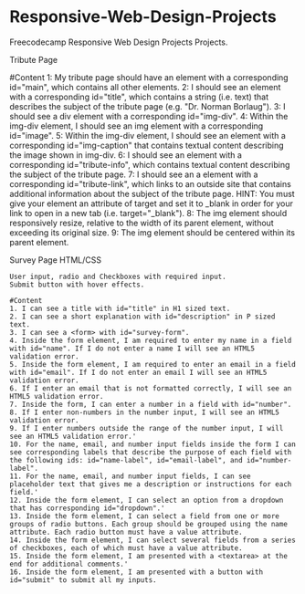 # Responsive-Web-Design-Projects
Freecodecamp Responsive Web Design Projects Projects.

Tribute Page

   #Content
      1: My tribute page should have an element with a corresponding id="main", which contains all other elements.
      2: I should see an element with a corresponding id="title", which contains a string (i.e. text) that describes the subject of the          tribute page (e.g. "Dr. Norman Borlaug").
      3: I should see a div element with a corresponding id="img-div".
      4: Within the img-div element, I should see an img element with a corresponding id="image".
      5: Within the img-div element, I should see an element with a corresponding id="img-caption" that contains textual content                  describing the image shown in img-div.
      6: I should see an element with a corresponding id="tribute-info", which contains textual content describing the subject of the             tribute page.
      7: I should see an a element with a corresponding id="tribute-link", which links to an outside site that contains additional information about the subject of the tribute page. HINT: You must give your element an attribute of target and set it to _blank in order for your link to open in a new tab (i.e. target="_blank").
      8: The img element should responsively resize, relative to the width of its parent element, without exceeding its original size.
      9: The img element should be centered within its parent element.


Survey Page
  HTML/CSS 
    
    User input, radio and Checkboxes with required input.
    Submit button with hover effects. 
    
    #Content
    1. I can see a title with id="title" in H1 sized text.
    2. I can see a short explanation with id="description" in P sized text.
    3. I can see a <form> with id="survey-form".
    4. Inside the form element, I am required to enter my name in a field with id="name". If I do not enter a name I will see an HTML5 validation error.
    5. Inside the form element, I am required to enter an email in a field with id="email". If I do not enter an email I will see an HTML5 validation error.
    6. If I enter an email that is not formatted correctly, I will see an HTML5 validation error.
    7. Inside the form, I can enter a number in a field with id="number".
    8. If I enter non-numbers in the number input, I will see an HTML5 validation error.
    9. If I enter numbers outside the range of the number input, I will see an HTML5 validation error.'
    10. For the name, email, and number input fields inside the form I can see corresponding labels that describe the purpose of each field with the following ids: id="name-label", id="email-label", and id="number-label".
    11. For the name, email, and number input fields, I can see placeholder text that gives me a description or instructions for each field.'
    12. Inside the form element, I can select an option from a dropdown that has corresponding id="dropdown".'
    13. Inside the form element, I can select a field from one or more groups of radio buttons. Each group should be grouped using the name attribute. Each radio button must have a value attribute.
    14. Inside the form element, I can select several fields from a series of checkboxes, each of which must have a value attribute.
    15. Inside the form element, I am presented with a <textarea> at the end for additional comments.'
    16. Inside the form element, I am presented with a button with id="submit" to submit all my inputs.

      
